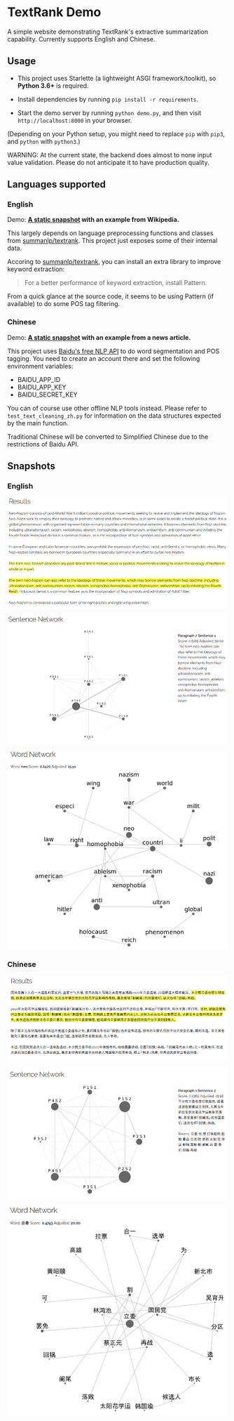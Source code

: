 # TextRank Demo

A simple website demonstrating TextRank's extractive summarization capability. Currently supports English and Chinese.

## Usage

* This project uses Starlette (a lightweight ASGI framework/toolkit), so **Python 3.6+** is required.

* Install dependencies by running `pip install -r requirements`.

* Start the demo server by running `python demo.py`, and then visit `http://localhost:8000` in your browser.

(Depending on your Python setup, you might need to replace `pip` with `pip3`, and `python` with `python3`.)

WARNING: At the current state, the backend does almost to none input value validation. Please do not anticipate it to have production quality.

## Languages supported

### English

Demo: **[A static snapshot](https://publicb2.ceshine.net/file/ceshine-public/misc/textrank_demo.html) with an example from Wikipedia.**

This largely depends on language preprocessing functions and classes from [summanlp/textrank](https://github.com/summanlp/textrank). This project just exposes some of their internal data.

Accoring to [summanlp/textrank](https://github.com/summanlp/textrank), you can install an extra library to improve keyword extraction:

> For a better performance of keyword extraction, install Pattern.

From a quick glance at the source code, it seems to be using Pattern (if available) to do some POS tag filtering.

### Chinese

Demo: **[A static snapshot](https://publicb2.ceshine.net/file/ceshine-public/misc/textrank_demo_zh.html) with an example from a news article.**

This project uses [Baidu's free NLP API](https://cloud.baidu.com/product/nlp) to do word segmentation and POS tagging. You need to create an account there and set the following environment variables:

* BAIDU_APP_ID
* BAIDU_APP_KEY
* BAIDU_SECRET_KEY

You can of course use other offline NLP tools instead. Please refer to `test_text_cleaning_zh.py` for information on the data structures expected by the main function.

Traditional Chinese will be converted to Simplified Chinese due to the restrictions of Baidu API.

## Snapshots

### English

![highlights](imgs/snapshot_texts.png)

![sentence network](imgs/snapshot_sentence_network.png)

![word network](imgs/snapshot_word_network.png)

### Chinese

![highlights](imgs/snapshot_zh_texts.png)

![sentence network](imgs/snapshot_zh_sentence_network.png)

![word network](imgs/snapshot_zh_word_network.png)